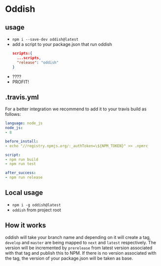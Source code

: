 # Oddish

## usage

* `npm i --save-dev oddish@latest`
* add a script to your package.json that run oddish
  ```json
  scripts:{
    ...scripts,
    "release": "oddish"
  }
  ```
* ????
* PROFIT!


## .travis.yml

For a better integration we recommend to add it to your travis build as follows: 

```yml
language: node_js
node_js:
- 8

before_install:
- echo "//registry.npmjs.org/:_authToken=\${NPM_TOKEN}" >> .npmrc

script:
- npm run build
- npm run test

after_success:
- npm run release
```

## Local usage

* `npm i -g oddish@latest`
* `oddish` from project root 

## How it works

oddish will take your branch name and depending on it will create a tag, `develop` and `master` are being mapped to `next` and `latest` respectively. The version will be incremented by `prerelease` from latest version associated with that tag and publish this to NPM. If there is no version associated with the tag, the version of your package.json will be taken as base. 

